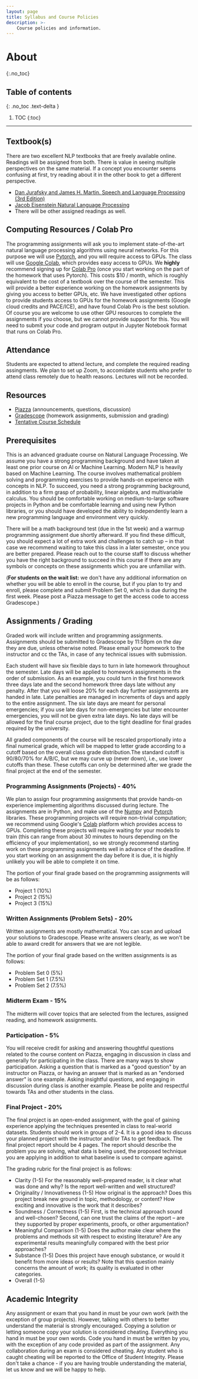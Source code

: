 ```yaml
---
layout: page
title: Syllabus and Course Policies
description: >-
    Course policies and information.
---
```


# About
{:.no_toc}

## Table of contents
{: .no_toc .text-delta }

1. TOC
{:toc}

---

## Textbook(s)

There are two excellent NLP textbooks that are freely available online. Readings will be assigned from both.  There is value in seeing multiple perspectives on the same material. If a concept you encounter seems confusing at first, try reading about it in the other book to get a different perspective.

- [Dan Jurafsky and James H. Martin. Speech and Language Processing (3rd Edition)](https://web.stanford.edu/~jurafsky/slp3/)
- [Jacob Eisenstein Natural Language Processing](https://github.com/jacobeisenstein/gt-nlp-class/blob/master/notes/eisenstein-nlp-notes.pdf)
- There will be other assigned readings as well.

## Computing Resources / Colab Pro

The programming assignments will ask you to implement state-of-the-art natural language processing algorithms using neural networks.  For this purpose we will use [Pytorch](https://pytorch.org/), and you will require access to GPUs.  The class will use [Google Colab](https://research.google.com/colaboratory/faq.html), which provides easy access to GPUs.
We **highly** recommend signing up for [Colab Pro](https://colab.research.google.com/signup) (once you start working on the part of the homework that uses Pytorch).  This costs $10 / month, which is roughly equivalent to the cost of a textbook over the course of the semester.  This will provide a better experience working on the homework assignments by giving you access to better GPUs, etc.  We have investigated other options to provide students access to GPUs for the homework assignments (Google cloud credits and PACE/ICE), and have found Colab Pro is the best solution.  Of course you are welcome to use other GPU resources to complete the assignments if you choose, but we cannot provide support for this.  You will need to submit your code and program output in Jupyter Notebook format that runs on Colab Pro.

## Attendance

Students are expected to attend lecture, and complete the required reading assingments.  We plan to set up Zoom, to accomidate students who prefer to attend class remotely due to health reasons.  Lectures will not be recorded.

## Resources

- [Piazza](https://piazza.com/class/kxuyn4sdh0p6ve) (announcements, questions, discussion)
- [Gradescope](https://www.gradescope.com/courses/344493) (homework assignments, submission and grading)
- [Tentative Course Schedule](https://docs.google.com/spreadsheets/d/1GZHMzZ_p4APtYRTiReEJ_PU4wkdQSHgUGTd3xptCO8Q/edit?usp=sharing)

## Prerequisites

This is an advanced graduate course on Natural Language Processing.  We assume you have a strong programming background and have taken at least one prior course on AI or Machine Learning.  Modern NLP is heavily based on Machine Learning.  The course involves mathematical problem solving and programming exercises to provide hands-on experience with concepts in NLP.  To succeed, you need a strong programming background, in addition to a firm grasp of probability, linear algebra, and multivariable calculus.  You should be comfortable working on medium-to-large software projects in Python and be comfortable learning and using new Python libraries, or you should have developed the ability to independently learn a new programming language and environment very quickly.

There will be a math background test (due in the 1st week) and a warmup programming assignment due shortly afterward.
If you find these difficult, you should expect a lot of extra work and challenges to catch up – in that case we recommend waiting to take this class in a later semester, once you are better prepared.
Please reach out to the course staff to discuss whether you have the right background to succeed in this course if there are any symbols or concepts on these assignments which you are unfamiliar with.

(**For students on the wait list:** we don't have any additional information on whether you will be able to enroll in the course, but if you plan to try and enroll, please complete and submit Problem Set 0, which is due during the first week.  Please post a Piazza message to get the access code to access Gradescope.)

## Assignments / Grading

Graded work will include written and programming assignments. Assignments should be submitted to Gradescope by 11:59pm on the day they are due, unless otherwise noted.
Please email your homework to the instructor and cc the TAs, in case of any technical issues with submission.

Each student will have six flexible days to turn in late homework throughout the semester. Late days will be applied to homework assignments in the order of submission. As an example, you could turn in the first homework three days late and the second homework three days late without any penalty. After that you will loose 20% for each day further assignments are handed in late.
Late penalties are managed in increments of days and apply to the entire assignment.
The six late days are meant for personal emergencies; if you use late days for non-emergencies but later encounter emergencies, you will not be given extra late days. No late days will be allowed for the final course project, due to the tight deadline for final grades required by the university.

All graded components of the course will be rescaled proportionally into a final numerical grade, which will be mapped to letter grade according to a cutoff based on the overall class grade distribution.The standard cutoff is 90/80/70% for A/B/C, but we may curve up (never down), i.e., use lower cutoffs than these.  These cutoffs can only be determined after we grade the final project at the end of the semester.

### Programming Assignments (Projects) - 40%

We plan to assign four programming assignments that provide hands-on experience implementing algorithms discussed during lecture.  The assignments are in Python, and make use of the [Numpy](https://numpy.org/) and [Pytorch](https://pytorch.org/) libraries.  These programming projects will require non-trivial computation; we recommend using Google's [Colab](http://colab.research.google.com/) platform which provides access to GPUs.  Completing these projects will require waiting for your models to train (this can range from about 30 minutes to hours depending on the efficiency of your implementation), so we strongly recommend starting work on these programming assignments well in advance of the deadline.  If you start working on an assignment the day before it is due, it is highly unlikely you will be able to complete it on time.

The portion of your final grade based on the programming assignments will be as follows:
- Project 1 (10%)
- Project 2 (15%)
- Project 3 (15%)

### Written Assignments (Problem Sets) - 20%

Written assignments are mostly mathematical.  You can scan and upload your solutions to Gradescope.  Please write answers clearly, as we won't be able to award credit for answers that we are not legible.

The portion of your final grade based on the written assignments is as follows:
- Problem Set 0 (5%)
- Problem Set 1 (7.5%)
- Problem Set 2 (7.5%)

### Midterm Exam - 15%

The midterm will cover topics that are selected from the lectures, assigned reading, and homework assignments.

### Participation - 5%

You will receive credit for asking and answering thoughtful questions related to the course content on Piazza, engaging in discussion in class and generally for participating in the class.  There are many ways to show participation.  Asking a question that is marked as a "good question" by an instructor on Piazza, or having an answer that is marked as an "endorsed answer" is one example.  Asking insightful questions, and engaging in discussion during class is another example.  Please be polite and respectful towards TAs and other students in the class.

### Final Project - 20%

The final project is an open-ended assignment, with the goal of gaining experience applying the techniques presented in class to real-world datasets. Students should work in groups of 2-4. It is a good idea to discuss your planned project with the instructor and/or TAs to get feedback.  The final project report should be 4 pages. The report should describe the problem you are solving, what data is being used, the proposed technique you are applying in addition to what baseline is used to compare against.

The grading rubric for the final project is as follows:

- Clarity (1-5) For the reasonably well-prepared reader, is it clear what was done and why? Is the report well-written and well structured?
- Originality / Innovativeness (1-5) How original is the approach? Does this project break new ground in topic, methodology, or content? How exciting and innovative is the work that it describes?
- Soundness / Correctness (1-5) First, is the technical approach sound and well-chosen? Second, can one trust the claims of the report – are they supported by proper experiments, proofs, or other argumentation?
- Meaningful Comparison (1-5) Does the author make clear where the problems and methods sit with respect to existing literature? Are any experimental results meaningfully compared with the best prior approaches?
- Substance (1-5) Does this project have enough substance, or would it benefit from more ideas or results?  Note that this question mainly concerns the amount of work; its quality is evaluated in other categories.
- Overall (1-5)

## Academic Integrity

Any assignment or exam that you hand in must be your own work (with the exception of group projects). However, talking with others to better understand the material is strongly encouraged. Copying a solution or letting someone copy your solution is considered cheating. Everything you hand in must be your own words. Code you hand in must be written by you, with the exception of any code provided as part of the assignment. Any collaboration during an exam is considered cheating. Any student who is caught cheating will be reported to the Office of Student Integrity. Please don't take a chance - if you are having trouble understanding the material, let us know and we will be happy to help.
